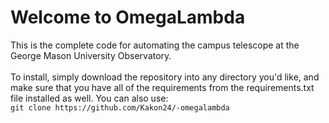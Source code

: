 # Welcome to OmegaLambda
This is the complete code for automating the campus telescope at the George Mason University Observatory.
<br>
<br>
To install, simply download the repository into any directory you'd like, and make sure that you have all of the requirements from the requirements.txt file installed as well.  You can also use:
<br>
`git clone https://github.com/Kakon24/-omegalambda`